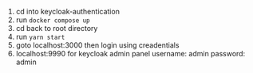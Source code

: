 1. cd into keycloak-authentication
2. run `docker compose up`
3. cd back to root directory 
4. run `yarn start`
5. goto localhost:3000 then login using creadentials 
6. localhost:9990 for keycloak admin panel username: admin password: admin
